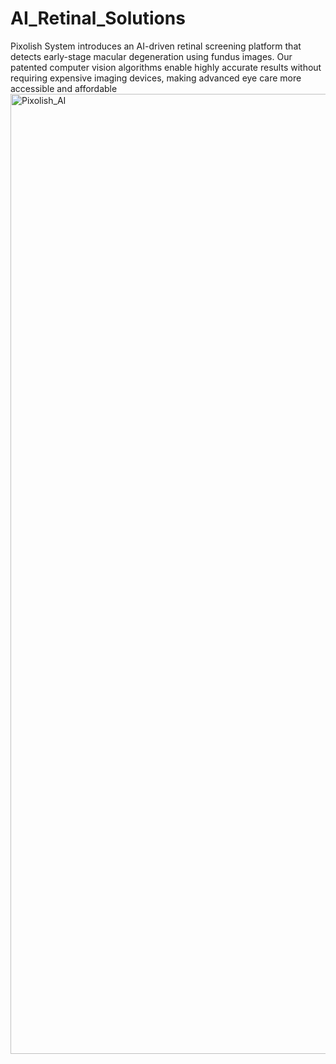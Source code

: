 # AI_Retinal_Solutions
Pixolish System introduces an AI-driven retinal screening platform that detects early-stage macular degeneration using fundus images. Our patented computer vision algorithms enable highly accurate results without requiring expensive imaging devices, making advanced eye care more accessible and affordable
<img width="1024" height="1536" alt="Pixolish_AI" src="https://github.com/user-attachments/assets/5534cd0c-3bf6-4025-9043-2f5dba2c5489" />
